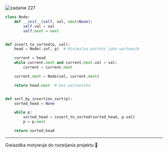 <picture>
  <source srcset="../../srt/zbior_zadan/227.png" media="(prefers-color-scheme: light)">
  <source srcset="../../srt/zbior_zadan/black_227.png" media="(prefers-color-scheme: dark)">
  <img src="../../srt/zbior_zadan/black_227.png" alt="zadanie 227">
</picture>

```python
class Node:
    def __init__(self, val, next=None):
        self.val = val
        self.next = next


def insert_to_sorted(p, val):
    head = Node(-inf, p)  # Minimalna wartość jako wartownik

    current = head
    while current.next and current.next.val < val:
        current = current.next

    current.next = Node(val, current.next)

    return head.next  # bez wartownika


def sort_by_insertion_sort(p):
    sorted_head = None

    while p:
        sorted_head = insert_to_sorted(sorted_head, p.val)
        p = p.next

    return sorted_head
```

---
Gwiazdka motywuje do rozwijania projektu 🚀
